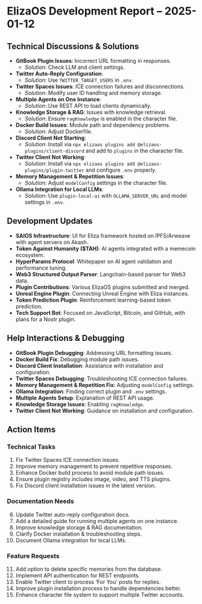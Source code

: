 # ElizaOS Development Report – 2025-01-12  

## Technical Discussions & Solutions  

- **GitBook Plugin Issues**: Incorrect URL formatting in responses.  
  - *Solution*: Check LLM and client settings.  
- **Twitter Auto-Reply Configuration**:  
  - *Solution*: Use `TWITTER_TARGET_USERS` in `.env`.  
- **Twitter Spaces Issues**: ICE connection failures and disconnections.  
  - *Solution*: Modify user ID handling and memory storage.  
- **Multiple Agents on One Instance**:  
  - *Solution*: Use REST API to load clients dynamically.  
- **Knowledge Storage & RAG**: Issues with knowledge retrieval.  
  - *Solution*: Ensure `ragKnowledge` is enabled in the character file.  
- **Docker Build Issues**: Module path and dependency problems.  
  - *Solution*: Adjust Dockerfile.  
- **Discord Client Not Starting**:  
  - *Solution*: Install via `npx elizaos plugins add @elizaos-plugins/client-discord` and add to `plugins` in the character file.  
- **Twitter Client Not Working**:  
  - *Solution*: Install via `npx elizaos plugins add @elizaos-plugins/plugin-twitter` and configure `.env` properly.  
- **Memory Management & Repetition Issues**:  
  - *Solution*: Adjust `modelConfig` settings in the character file.  
- **Ollama Integration for Local LLMs**:  
  - *Solution*: Use `plugin-local-ai` with `OLLAMA_SERVER_URL` and model settings in `.env`.  

## Development Updates  

- **SAIOS Infrastructure**: UI for Eliza framework hosted on IPFS/Arweave with agent servers on Akash.  
- **Token Against Humanity ($TAH)**: AI agents integrated with a memecoin ecosystem.  
- **HyperParams Protocol**: Whitepaper on AI agent validation and performance tuning.  
- **Web3 Structured Output Parser**: Langchain-based parser for Web3 data.  
- **Plugin Contributions**: Various ElizaOS plugins submitted and merged.  
- **Unreal Engine Plugin**: Connecting Unreal Engine with Eliza instances.  
- **Token Prediction Plugin**: Reinforcement learning-based token prediction.  
- **Tech Support Bot**: Focused on JavaScript, Bitcoin, and GitHub, with plans for a Nostr plugin.  

## Help Interactions & Debugging  

- **GitBook Plugin Debugging**: Addressing URL formatting issues.  
- **Docker Build Fix**: Debugging module path issues.  
- **Discord Client Installation**: Assistance with installation and configuration.  
- **Twitter Spaces Debugging**: Troubleshooting ICE connection failures.  
- **Memory Management & Repetition Fix**: Adjusting `modelConfig` settings.  
- **Ollama Integration**: Finding correct plugin and `.env` settings.  
- **Multiple Agents Setup**: Explanation of REST API usage.  
- **Knowledge Storage Issues**: Enabling `ragKnowledge`.  
- **Twitter Client Not Working**: Guidance on installation and configuration.  

## Action Items  

### Technical Tasks  
1. Fix Twitter Spaces ICE connection issues.  
2. Improve memory management to prevent repetitive responses.  
3. Enhance Docker build process to avoid module path issues.  
4. Ensure plugin registry includes image, video, and TTS plugins.  
5. Fix Discord client installation issues in the latest version.  

### Documentation Needs  
6. Update Twitter auto-reply configuration docs.  
7. Add a detailed guide for running multiple agents on one instance.  
8. Improve knowledge storage & RAG documentation.  
9. Clarify Docker installation & troubleshooting steps.  
10. Document Ollama integration for local LLMs.  

### Feature Requests  
11. Add option to delete specific memories from the database.  
12. Implement API authentication for REST endpoints.  
13. Enable Twitter client to process ‘For You’ posts for replies.  
14. Improve plugin installation process to handle dependencies better.  
15. Enhance character file system to support multiple Twitter accounts.  